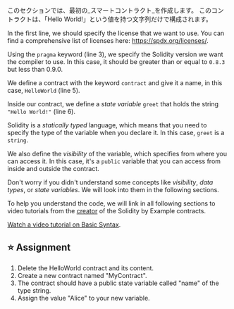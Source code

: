 このセクションでは、最初の_スマートコントラクト_を作成します。 このコントラクトは、「Hello World!」という値を持つ文字列だけで構成されます。

In the first line, we should specify the license that we want to use. You can find a comprehensive list of licenses here: <a href="https://spdx.org/licenses/" target="_blank">https://spdx.org/licenses/</a>.

Using the `pragma` keyword (line 3), we specify the Solidity version we want the compiler to use. In this case, it should be greater than or equal to `0.8.3` but less than 0.9.0.

We define a contract with the keyword `contract` and give it a name, in this case, `HelloWorld` (line 5).

Inside our contract, we define a _state variable_ `greet` that holds the string `"Hello World!"` (line 6).

Solidity is a _statically typed_ language, which means that you need to specify the type of the variable when you declare it. In this case, `greet` is a `string`.

We also define the _visibility_ of the variable, which specifies from where you can access it. In this case, it's a `public` variable that you can access from inside and outside the contract.

Don't worry if you didn't understand some concepts like _visibility_, _data types_, or _state variables_. We will look into them in the following sections.

To help you understand the code, we will link in all following sections to video tutorials from the <a href="https://www.youtube.com/channel/UCJWh7F3AFyQ_x01VKzr9eyA" target="_blank">creator</a> of the Solidity by Example contracts.

<a href="https://www.youtube.com/watch?v=g_t0Td4Kr6M" target="_blank">Watch a video tutorial on Basic Syntax</a>.

## ⭐️ Assignment

1. Delete the HelloWorld contract and its content.
2. Create a new contract named "MyContract".
3. The contract should have a public state variable called "name" of the type string.
4. Assign the value "Alice" to your new variable.
